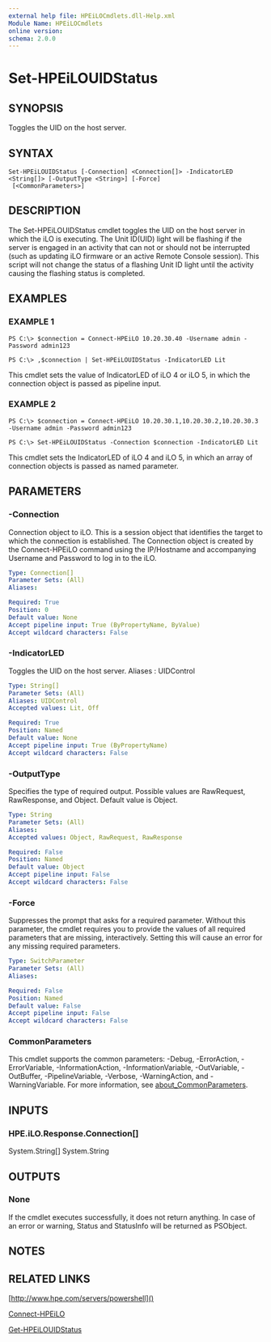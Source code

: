 ```yaml
---
external help file: HPEiLOCmdlets.dll-Help.xml
Module Name: HPEiLOCmdlets
online version:
schema: 2.0.0
---
```


# Set-HPEiLOUIDStatus

## SYNOPSIS
Toggles the UID on the host server.

## SYNTAX

```
Set-HPEiLOUIDStatus [-Connection] <Connection[]> -IndicatorLED <String[]> [-OutputType <String>] [-Force]
 [<CommonParameters>]
```

## DESCRIPTION
The Set-HPEiLOUIDStatus cmdlet toggles the UID on the host server in which the iLO is executing.
The Unit ID(UID) light will be flashing if the server is engaged in an activity that can not or should not be interrupted (such as updating iLO firmware or an active Remote Console session).
This script will not change the status of a flashing Unit ID light until the activity causing the flashing status is completed.

## EXAMPLES

### EXAMPLE 1
```
PS C:\> $connection = Connect-HPEiLO 10.20.30.40 -Username admin -Password admin123 

PS C:\> ,$connection | Set-HPEiLOUIDStatus -IndicatorLED Lit
```

This cmdlet sets the value of IndicatorLED of iLO 4 or iLO 5, in which the connection object is passed as pipeline input.

### EXAMPLE 2
```
PS C:\> $connection = Connect-HPEiLO 10.20.30.1,10.20.30.2,10.20.30.3 -Username admin -Password admin123 

PS C:\> Set-HPEiLOUIDStatus -Connection $connection -IndicatorLED Lit
```

This cmdlet sets the IndicatorLED of  iLO 4 and iLO 5, in which an array of connection objects is passed as named parameter.

## PARAMETERS

### -Connection
Connection object to iLO.
This is a session object that identifies the target to which the connection is established.
The Connection object is created by the Connect-HPEiLO command using the IP/Hostname and accompanying Username and Password to log in to the iLO.

```yaml
Type: Connection[]
Parameter Sets: (All)
Aliases:

Required: True
Position: 0
Default value: None
Accept pipeline input: True (ByPropertyName, ByValue)
Accept wildcard characters: False
```

### -IndicatorLED
Toggles the UID on the host server.
Aliases : UIDControl

```yaml
Type: String[]
Parameter Sets: (All)
Aliases: UIDControl
Accepted values: Lit, Off

Required: True
Position: Named
Default value: None
Accept pipeline input: True (ByPropertyName)
Accept wildcard characters: False
```

### -OutputType
Specifies the type of required output.
Possible values are RawRequest, RawResponse, and Object.
Default value is Object.

```yaml
Type: String
Parameter Sets: (All)
Aliases:
Accepted values: Object, RawRequest, RawResponse

Required: False
Position: Named
Default value: Object
Accept pipeline input: False
Accept wildcard characters: False
```

### -Force
Suppresses the prompt that asks for a required parameter.
Without this parameter, the cmdlet requires you to provide the values of all required parameters that are missing, interactively.
Setting this will cause an error for any missing required parameters.

```yaml
Type: SwitchParameter
Parameter Sets: (All)
Aliases:

Required: False
Position: Named
Default value: False
Accept pipeline input: False
Accept wildcard characters: False
```

### CommonParameters
This cmdlet supports the common parameters: -Debug, -ErrorAction, -ErrorVariable, -InformationAction, -InformationVariable, -OutVariable, -OutBuffer, -PipelineVariable, -Verbose, -WarningAction, and -WarningVariable. For more information, see [about_CommonParameters](http://go.microsoft.com/fwlink/?LinkID=113216).

## INPUTS

### HPE.iLO.Response.Connection[]
System.String[]
System.String
## OUTPUTS

### None
If the cmdlet executes successfully, it does not return anything.
In case of an error or warning, Status and StatusInfo will be returned as PSObject.

## NOTES

## RELATED LINKS

[http://www.hpe.com/servers/powershell]()

[Connect-HPEiLO]()

[Get-HPEiLOUIDStatus]()

